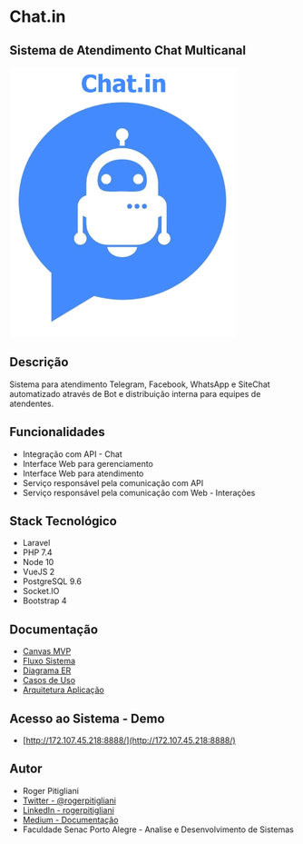 # Chat.in
## Sistema de Atendimento Chat Multicanal

![Chat.in](https://github.com/rogerpitigliani/projetoads/blob/master/documentacao/logo.png)

## Descrição
Sistema para atendimento Telegram, Facebook, WhatsApp e SiteChat automatizado através de Bot e distribuição interna para equipes de atendentes.

## Funcionalidades
- Integração com API - Chat
- Interface Web para gerenciamento
- Interface Web para atendimento
- Serviço responsável pela comunicação com API
- Serviço responsável pela comunicação com Web - Interações

## Stack Tecnológico 
- Laravel
- PHP 7.4
- Node 10
- VueJS 2 
- PostgreSQL 9.6
- Socket.IO
- Bootstrap 4

## Documentação
- [Canvas MVP](https://github.com/rogerpitigliani/projetoads/blob/master/documentacao/Canvas_MVP.pdf)
- [Fluxo Sistema](https://github.com/rogerpitigliani/projetoads/blob/master/documentacao/FluxoAplicacao.png)
- [Diagrama ER](https://github.com/rogerpitigliani/projetoads/blob/master/documentacao/DiagramaER.PNG)
- [Casos de Uso](https://github.com/rogerpitigliani/projetoads/blob/master/documentacao/DiagramaCasosDeUso.png)
- [Arquitetura Aplicação](https://github.com/rogerpitigliani/projetoads/blob/master/documentacao/FluxoInternoAplicacao.png)

## Acesso ao Sistema - Demo
- [http://172.107.45.218:8888/](http://172.107.45.218:8888/)

## Autor
- Roger Pitigliani
- [Twitter - @rogerpitigliani](https://twitter.com/rogerpitigliani)
- [LinkedIn - rogerpitigliani](https://www.linkedin.com/in/rogerpitigliani/)
- [Medium - Documentação](https://medium.com/@rogerpitigliani/gateway-mensageiro-1f96e7fc67b8)
- Faculdade Senac Porto Alegre - Analise e Desenvolvimento de Sistemas
